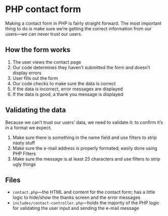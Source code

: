 # PHP contact form

Making a contact form in PHP is fairly straight forward.
The most important thing to do is make sure we’re getting the correct information from our users—we can never trust our users.

## How the form works

1. The user views the contact page
2. Our code determines they haven’t submitted the form and doesn’t display errors
3. User fills out the form
4. Our code checks to make sure the data is correct
5. If the data is incorrect, error messages are displayed
6. If the data is good, a thank you message is displayed

## Validating the data

Because we can’t trust our users’ data, we need to validate it: to confirm it’s in a format we expect.

1. Make sure there is something in the name field and use filters to strip nasty stuff
2. Make sure the e-mail address is properly formated; easily done using PHP Filters
3. Make sure the message is at least 25 characters and use filters to strip ugly things

## Files

- `contact.php`—the HTML and content for the contact form; has a little logic to hide/show the thanks screen and the error messages
- `includes/contact-controller.php`—holds the majority of the PHP logic for validating the user input and sending the e-mail message
